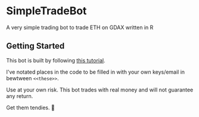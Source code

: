 # SimpleTradeBot
A very simple trading bot to trade ETH on GDAX written in R

## Getting Started

This bot is built by following [this tutorial](https://towardsdatascience.com/build-a-cryptocurrency-trading-bot-with-r-1445c429e1b1).

I've notated places in the code to be filled in with your own keys/email in bewtween `<<these>>`.

Use at your own risk. This bot trades with real money and will not guarantee any return.

Get them tendies. 🙏

